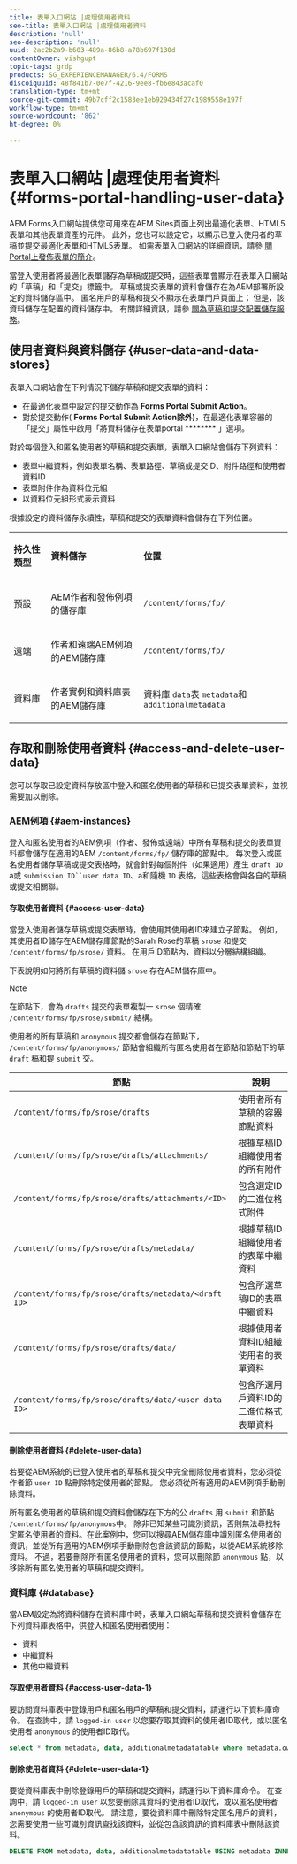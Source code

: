 ```yaml
---
title: 表單入口網站 |處理使用者資料
seo-title: 表單入口網站 |處理使用者資料
description: 'null'
seo-description: 'null'
uuid: 2ac2b2a9-b603-489a-86b8-a78b697f130d
contentOwner: vishgupt
topic-tags: grdp
products: SG_EXPERIENCEMANAGER/6.4/FORMS
discoiquuid: 48f841b7-0e7f-4216-9ee8-fb6e843acaf0
translation-type: tm+mt
source-git-commit: 49b7cff2c1583ee1eb929434f27c1989558e197f
workflow-type: tm+mt
source-wordcount: '862'
ht-degree: 0%

---
```



# 表單入口網站 |處理使用者資料 {#forms-portal-handling-user-data}

AEM Forms入口網站提供您可用來在AEM Sites頁面上列出最適化表單、HTML5表單和其他表單資產的元件。 此外，您也可以設定它，以顯示已登入使用者的草稿並提交最適化表單和HTML5表單。 如需表單入口網站的詳細資訊，請參 [閱Portal上發佈表單的簡介](/help/forms/using/introduction-publishing-forms.md)。

當登入使用者將最適化表單儲存為草稿或提交時，這些表單會顯示在表單入口網站的「草稿」和「提交」標籤中。 草稿或提交表單的資料會儲存在為AEM部署所設定的資料儲存區中。 匿名用戶的草稿和提交不顯示在表單門戶頁面上； 但是，該資料儲存在配置的資料儲存中。 有關詳細資訊，請參 [閱為草稿和提交配置儲存服務](/help/forms/using/configuring-draft-submission-storage.md)。

## 使用者資料與資料儲存 {#user-data-and-data-stores}

表單入口網站會在下列情況下儲存草稿和提交表單的資料：

* 在最適化表單中設定的提交動作為 **Forms Portal Submit Action**。
* 對於提交動作( **Forms Portal Submit Action除外)**，在最適化表單容器的「提交」屬性中啟用「將資料儲存在表單portal ******** 」選項。

對於每個登入和匿名使用者的草稿和提交表單，表單入口網站會儲存下列資料：

* 表單中繼資料，例如表單名稱、表單路徑、草稿或提交ID、附件路徑和使用者資料ID
* 表單附件作為資料位元組
* 以資料位元組形式表示資料

根據設定的資料儲存永續性，草稿和提交的表單資料會儲存在下列位置。

<table> 
 <tbody> 
  <tr> 
   <td><p><strong>持久性類型</strong></p> </td> 
   <td><p><strong>資料儲存</strong></p> </td> 
   <td><p><strong>位置</strong></p> </td> 
  </tr> 
  <tr> 
   <td><p>預設</p> </td> 
   <td><p>AEM作者和發佈例項的儲存庫</p> </td> 
   <td><p><code>/content/forms/fp/</code></p> </td> 
  </tr> 
  <tr> 
   <td><p>遠端</p> </td> 
   <td><p>作者和遠端AEM例項的AEM儲存庫</p> </td> 
   <td><p><code>/content/forms/fp/</code></p> </td> 
  </tr> 
  <tr> 
   <td><p>資料庫</p> </td> 
   <td><p>作者實例和資料庫表的AEM儲存庫</p> </td> 
   <td>資料庫 <code>data</code>表 <code>metadata</code>和 <code>additionalmetadata</code></td> 
  </tr> 
 </tbody> 
</table>

## 存取和刪除使用者資料 {#access-and-delete-user-data}

您可以存取已設定資料存放區中登入和匿名使用者的草稿和已提交表單資料，並視需要加以刪除。

### AEM例項 {#aem-instances}

登入和匿名使用者的AEM例項（作者、發佈或遠端）中所有草稿和提交的表單資料都會儲存在適用的AEM `/content/forms/fp/` 儲存庫的節點中。 每次登入或匿名使用者儲存草稿或提交表格時，就會針對每個附件（如果適用）產生 `draft ID` a或 `submission ID``user data ID`、a和隨機 `ID` 表格，這些表格會與各自的草稿或提交相關聯。

#### 存取使用者資料 {#access-user-data}

當登入使用者儲存草稿或提交表單時，會使用其使用者ID來建立子節點。 例如，其使用者ID儲存在AEM儲存庫節點的Sarah Rose的草稿 `srose` 和提交 `/content/forms/fp/srose/` 資料。 在用戶ID節點內，資料以分層結構組織。

下表說明如何將所有草稿的資料儲 `srose` 存在AEM儲存庫中。

>[!NOTE]
>
>在節點下，會為 `drafts` 提交的表單複製一 `srose` 個精確 `/content/forms/fp/srose/submit/` 結構。
>
>使用者的所有草稿和 `anonymous` 提交都會儲存在節點下， `/content/forms/fp/anonymous/` 節點會組織所有匿名使用者在節點和節點下的草 `draft` 稿和提 `submit` 交。

| 節點 | 說明 |
|---|---|
| `/content/forms/fp/srose/drafts` | 使用者所有草稿的容器節點資料 |
| `/content/forms/fp/srose/drafts/attachments/` | 根據草稿ID組織使用者的所有附件 |
| `/content/forms/fp/srose/drafts/attachments/<ID>` | 包含選定ID的二進位格式附件 |
| `/content/forms/fp/srose/drafts/metadata/` | 根據草稿ID組織使用者的表單中繼資料 |
| `/content/forms/fp/srose/drafts/metadata/<draft ID>` | 包含所選草稿ID的表單中繼資料 |
| `/content/forms/fp/srose/drafts/data/` | 根據使用者資料ID組織使用者的表單資料 |
| `/content/forms/fp/srose/drafts/data/<user data ID>` | 包含所選用戶資料ID的二進位格式表單資料 |

#### 刪除使用者資料 {#delete-user-data}

若要從AEM系統的已登入使用者的草稿和提交中完全刪除使用者資料，您必須從作者節 `user ID` 點刪除特定使用者的節點。 您必須從所有適用的AEM例項手動刪除資料。

所有匿名使用者的草稿和提交資料會儲存在下方的公 `drafts` 用 `submit` 和節點 `/content/forms/fp/anonymous`中。 除非已知某些可識別資訊，否則無法尋找特定匿名使用者的資料。在此案例中，您可以搜尋AEM儲存庫中識別匿名使用者的資訊，並從所有適用的AEM例項手動刪除包含該資訊的節點，以從AEM系統移除資料。 不過，若要刪除所有匿名使用者的資料，您可以刪除節 `anonymous` 點，以移除所有匿名使用者的草稿和提交資料。

### 資料庫 {#database}

當AEM設定為將資料儲存在資料庫中時，表單入口網站草稿和提交資料會儲存在下列資料庫表格中，供登入和匿名使用者使用：

* 資料
* 中繼資料
* 其他中繼資料

#### 存取使用者資料 {#access-user-data-1}

要訪問資料庫表中登錄用戶和匿名用戶的草稿和提交資料，請運行以下資料庫命令。 在查詢中，請 `logged-in user` 以您要存取其資料的使用者ID取代，或以匿名使用者 `anonymous` 的使用者ID取代。

```sql
select * from metadata, data, additionalmetadatatable where metadata.owner = 'logged-in user' and metadata.id = additionalmetadatatable.id and metadata.userdataID = data.id
```

#### 刪除使用者資料 {#delete-user-data-1}

要從資料庫表中刪除登錄用戶的草稿和提交資料，請運行以下資料庫命令。 在查詢中，請 `logged-in user` 以您要刪除其資料的使用者ID取代，或以匿名使用者 `anonymous` 的使用者ID取代。 請注意，要從資料庫中刪除特定匿名用戶的資料，您需要使用一些可識別資訊查找該資料，並從包含該資訊的資料庫表中刪除該資料。

```sql
DELETE FROM metadata, data, additionalmetadatatable USING metadata INNER JOIN data ON metadata.userdataID = data.id INNER JOIN additionalmetadatatable ON metadata.id = additionalmetadatatable.id WHERE metadata.owner = 'logged-in user'
```


